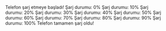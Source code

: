Telefon şarj etmeye başladı!
Şarj durumu: 0%
Şarj durumu: 10%
Şarj durumu: 20%
Şarj durumu: 30%
Şarj durumu: 40%
Şarj durumu: 50%
Şarj durumu: 60%
Şarj durumu: 70%
Şarj durumu: 80%
Şarj durumu: 90%
Şarj durumu: 100%
Telefon tamamen şarj oldu!



